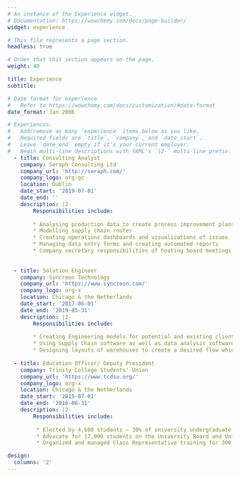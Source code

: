 ```yaml
---
# An instance of the Experience widget.
# Documentation: https://wowchemy.com/docs/page-builder/
widget: experience

# This file represents a page section.
headless: true

# Order that this section appears on the page.
weight: 40

title: Experience
subtitle:

# Date format for experience
#   Refer to https://wowchemy.com/docs/customization/#date-format
date_format: Jan 2006

# Experiences.
#   Add/remove as many `experience` items below as you like.
#   Required fields are `title`, `company`, and `date_start`.
#   Leave `date_end` empty if it's your current employer.
#   Begin multi-line descriptions with YAML's `|2-` multi-line prefix.
  - title: Consulting Analyst
    company: Seraph Consulting Ltd
    company_url: 'http://seraph.com/'
    company_logo: org-gc
    location: Dublin
    date_start: '2019-07-01'
    date_end: ''
    description: |2-
        Responsibilities include:
        
        * Analysing production data to create process improvement plans
        * Modelling supply chain routes
        * Creating operations dashboards and visualizations of issues
        * Managing data entry forms and creating automated reports
        * Company secretary responsibilities of hosting board meetings and reaching our registration obligations
     
        
  - title: Solution Engineer
    company: Syncreon Technology
    company_url: 'https://www.syncreon.com/'
    company_logo: org-x
    location: Chicago & the Netherlands
    date_start: '2017-06-01'
    date_end: '2019-05-31'
    description: |2-
        Responsibilities include:
        
        * Creating Engineering models for potential and existing clients in order to achieve Lean and effective Supply Chain Processes. 
        * Using Supply Chain software as well as data analysis software in order to create Centre of Gravity studies to optimize the flow of materials through the supply chain.
        * Designing layouts of warehouses to create a desired flow which synchronizes with the data provided to ensure Optimization of capex and labor. Creating both 2D renders within AutoCAD and 3D models within Blender.
        
  - title: Education Officer/ Deputy President
    company: Trinity College Students' Union
    company_url: 'https://www.tcdsu.org/'
    company_logo: org-x
    location: Chicago & the Netherlands
    date_start: '2015-07-01'
    date_end: '2016-06-31'
    description: |2-
        Responsibilities include:
        
         * Elected by 4,600 students – 30% of university undergraduate student population 
         * Advocate for 17,000 students on the University Board and University Academic Council, where top level decisions for the University are made.
         * Organized and managed Class Representative training for 300 people as an overnight event.

design:
  columns: '2'
---
```

